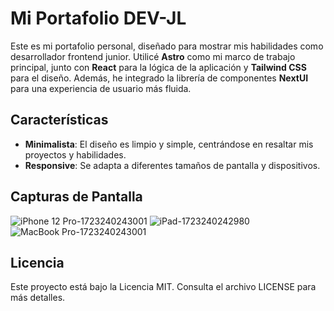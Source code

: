 # Mi Portafolio DEV-JL

Este es mi portafolio personal, diseñado para mostrar mis habilidades como desarrollador frontend junior. Utilicé **Astro** como mi marco de trabajo principal, junto con **React** para la lógica de la aplicación y **Tailwind CSS** para el diseño. Además, he integrado la librería de componentes **NextUI** para una experiencia de usuario más fluida.

## Características

- **Minimalista**: El diseño es limpio y simple, centrándose en resaltar mis proyectos y habilidades.
- **Responsive**: Se adapta a diferentes tamaños de pantalla y dispositivos.

## Capturas de Pantalla

![iPhone 12 Pro-1723240243001](https://github.com/user-attachments/assets/4c76a996-aa51-4ffe-bd3d-218d3438c658)
![iPad-1723240242980](https://github.com/user-attachments/assets/667a61b1-3ee9-4ef1-83ec-135022871627)
![MacBook Pro-1723240243001](https://github.com/user-attachments/assets/6dba8ec8-61c6-4089-8ec8-3c29e110895a)


## Licencia

Este proyecto está bajo la Licencia MIT. Consulta el archivo LICENSE para más detalles.
